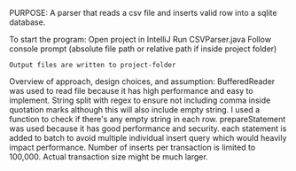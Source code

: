 PURPOSE:
	A parser that reads a csv file and inserts valid row into a sqlite database.

To start the program:
	Open project in IntelliJ
	Run CSVParser.java
	Follow console prompt (absolute file path or relative path if inside project folder)
	
	Output files are written to project-folder

Overview of approach, design choices, and assumption:
	BufferedReader was used to read file because it has high performance and easy to implement.
	String split with regex to ensure not including comma inside quotation marks although this will also include empty string.
		I used a function to check if there's any empty string in each row.
	prepareStatement was used because it has good performance and security.
	each statement is added to batch to avoid multiple individual insert query which would heavily impact performance.
	Number of inserts per transaction is limited to 100,000. Actual transaction size might be much larger.